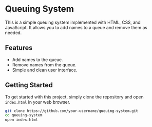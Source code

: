 # Queuing System

This is a simple queuing system implemented with HTML, CSS, and JavaScript. It allows you to add names to a queue and remove them as needed.

## Features

- Add names to the queue.
- Remove names from the queue.
- Simple and clean user interface.

## Getting Started

To get started with this project, simply clone the repository and open `index.html` in your web browser.

```sh
git clone https://github.com/your-username/queuing-system.git
cd queuing-system
open index.html

